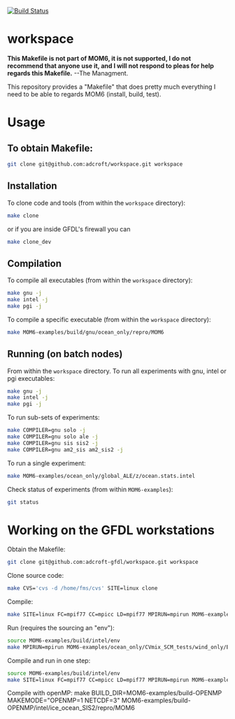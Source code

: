 [![Build Status](https://travis-ci.org/adcroft/workspace.svg?branch=master)](https://travis-ci.org/adcroft/workspace)

# workspace

**This Makefile is not part of MOM6, it is not supported, I do not recommend that anyone use it, and I will not respond to pleas for help regards this Makefile.** --The Managment.

This repository provides a "Makefile" that does pretty much everything I need to be able to regards MOM6 (install, build, test).

# Usage

## To obtain Makefile:
```bash
git clone git@github.com:adcroft/workspace.git workspace
```

## Installation

To clone code and tools (from within the `workspace` directory):
```bash
make clone
```
or if you are inside GFDL's firewall you can
```bash
make clone_dev
```

## Compilation

To compile all executables (from within the `workspace` directory):
```bash
make gnu -j
make intel -j
make pgi -j
```

To compile a specific executable (from within the `workspace` directory): 
```bash
make MOM6-examples/build/gnu/ocean_only/repro/MOM6
```

## Running (on batch nodes)
From within the `workspace` directory. To run all experiments with gnu, intel or pgi executables:

```bash
make gnu -j
make intel -j
make pgi -j
```

To run sub-sets of experiments:

```bash
make COMPILER=gnu solo -j
make COMPILER=gnu solo ale -j
make COMPILER=gnu sis sis2 -j
make COMPILER=gnu am2_sis am2_sis2 -j
```

To run a single experiment:
```bash
make MOM6-examples/ocean_only/global_ALE/z/ocean.stats.intel
```

Check status of experiments (from within `MOM6-examples`):
```bash
git status
```

# Working on the GFDL workstations

Obtain the Makefile:
```bash
git clone git@github.com:adcroft-gfdl/workspace.git workspace
```

Clone source code:
```bash
make CVS='cvs -d /home/fms/cvs' SITE=linux clone
```

Compile:
```bash
make SITE=linux FC=mpif77 CC=mpicc LD=mpif77 MPIRUN=mpirun MOM6-examples/build/intel/ocean_only/repro/MOM6
```

Run (requires the sourcing an "env"):
```bash
source MOM6-examples/build/intel/env
make MPIRUN=mpirun MOM6-examples/ocean_only/CVmix_SCM_tests/wind_only/EPBL/ocean.stats.intel
```

Compile and run in one step:
```bash
source MOM6-examples/build/intel/env
make SITE=linux FC=mpif77 CC=mpicc LD=mpif77 MPIRUN=mpirun MOM6-examples/ocean_only/CVmix_SCM_tests/wind_only/EPBL/ocean.stats.intel
```

Compile with openMP:
make BUILD_DIR=MOM6-examples/build-OPENMP MAKEMODE="OPENMP=1 NETCDF=3" MOM6-examples/build-OPENMP/intel/ice_ocean_SIS2/repro/MOM6

